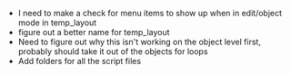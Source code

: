 - I need to make a check for menu items to show up when in edit/object mode in temp_layout
- figure out a better name for temp_layout
- Need to figure out why this isn't working on the object level first, probably should take it out of the objects for loops
- Add folders for all the script files